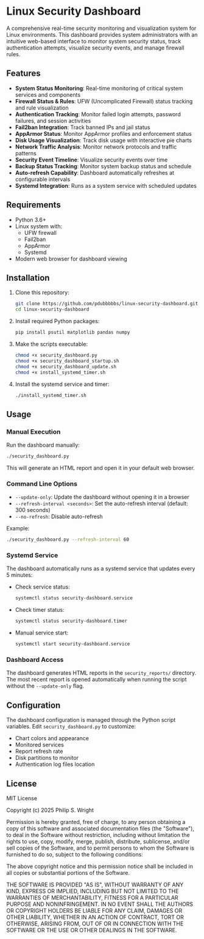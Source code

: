 # Linux Security Dashboard

A comprehensive real-time security monitoring and visualization system for Linux environments. This dashboard provides system administrators with an intuitive web-based interface to monitor system security status, track authentication attempts, visualize security events, and manage firewall rules.

## Features

- **System Status Monitoring**: Real-time monitoring of critical system services and components
- **Firewall Status & Rules**: UFW (Uncomplicated Firewall) status tracking and rule visualization
- **Authentication Tracking**: Monitor failed login attempts, password failures, and session activities
- **Fail2ban Integration**: Track banned IPs and jail status
- **AppArmor Status**: Monitor AppArmor profiles and enforcement status
- **Disk Usage Visualization**: Track disk usage with interactive pie charts
- **Network Traffic Analysis**: Monitor network protocols and traffic patterns
- **Security Event Timeline**: Visualize security events over time
- **Backup Status Tracking**: Monitor system backup status and schedule
- **Auto-refresh Capability**: Dashboard automatically refreshes at configurable intervals
- **Systemd Integration**: Runs as a system service with scheduled updates

## Requirements

- Python 3.6+
- Linux system with:
  - UFW firewall
  - Fail2ban
  - AppArmor
  - Systemd
- Modern web browser for dashboard viewing

## Installation

1. Clone this repository:
   ```bash
   git clone https://github.com/pdubbbbbs/linux-security-dashboard.git
   cd linux-security-dashboard
   ```

2. Install required Python packages:
   ```bash
   pip install psutil matplotlib pandas numpy
   ```

3. Make the scripts executable:
   ```bash
   chmod +x security_dashboard.py
   chmod +x security_dashboard_startup.sh
   chmod +x security_dashboard_update.sh
   chmod +x install_systemd_timer.sh
   ```

4. Install the systemd service and timer:
   ```bash
   ./install_systemd_timer.sh
   ```

## Usage

### Manual Execution

Run the dashboard manually:
```bash
./security_dashboard.py
```

This will generate an HTML report and open it in your default web browser.

### Command Line Options

- `--update-only`: Update the dashboard without opening it in a browser
- `--refresh-interval <seconds>`: Set the auto-refresh interval (default: 300 seconds)
- `--no-refresh`: Disable auto-refresh

Example:
```bash
./security_dashboard.py --refresh-interval 60
```

### Systemd Service

The dashboard automatically runs as a systemd service that updates every 5 minutes:

- Check service status:
  ```bash
  systemctl status security-dashboard.service
  ```

- Check timer status:
  ```bash
  systemctl status security-dashboard.timer
  ```

- Manual service start:
  ```bash
  systemctl start security-dashboard.service
  ```

### Dashboard Access

The dashboard generates HTML reports in the `security_reports/` directory. The most recent report is opened automatically when running the script without the `--update-only` flag.

## Configuration

The dashboard configuration is managed through the Python script variables. Edit `security_dashboard.py` to customize:

- Chart colors and appearance
- Monitored services
- Report refresh rate
- Disk partitions to monitor
- Authentication log files location

## License

MIT License

Copyright (c) 2025 Philip S. Wright

Permission is hereby granted, free of charge, to any person obtaining a copy
of this software and associated documentation files (the "Software"), to deal
in the Software without restriction, including without limitation the rights
to use, copy, modify, merge, publish, distribute, sublicense, and/or sell
copies of the Software, and to permit persons to whom the Software is
furnished to do so, subject to the following conditions:

The above copyright notice and this permission notice shall be included in all
copies or substantial portions of the Software.

THE SOFTWARE IS PROVIDED "AS IS", WITHOUT WARRANTY OF ANY KIND, EXPRESS OR
IMPLIED, INCLUDING BUT NOT LIMITED TO THE WARRANTIES OF MERCHANTABILITY,
FITNESS FOR A PARTICULAR PURPOSE AND NONINFRINGEMENT. IN NO EVENT SHALL THE
AUTHORS OR COPYRIGHT HOLDERS BE LIABLE FOR ANY CLAIM, DAMAGES OR OTHER
LIABILITY, WHETHER IN AN ACTION OF CONTRACT, TORT OR OTHERWISE, ARISING FROM,
OUT OF OR IN CONNECTION WITH THE SOFTWARE OR THE USE OR OTHER DEALINGS IN THE
SOFTWARE.

